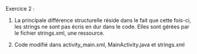 Exercice 2 :

1) La principale différence structurelle réside dans le fait que cette fois-ci, les strings ne sont pas écris en dur dans le code. Elles sont gérées par le fichier strings.xml, une ressource.

2) Code modifié dans activity_main.xml, MainActivity.java et strings.xml

